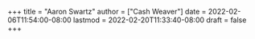 +++
title = "Aaron Swartz"
author = ["Cash Weaver"]
date = 2022-02-06T11:54:00-08:00
lastmod = 2022-02-20T11:33:40-08:00
draft = false
+++
